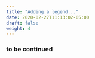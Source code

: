 ```yaml
---
title: "Adding a legend..."
date: 2020-02-27T11:13:02-05:00
draft: false
weight: 4
---
```


### to be continued
